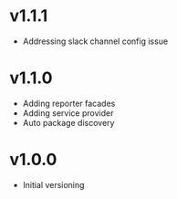 # v1.1.1

- Addressing slack channel config issue

# v1.1.0

- Adding reporter facades
- Adding service provider
- Auto package discovery

# v1.0.0

- Initial versioning